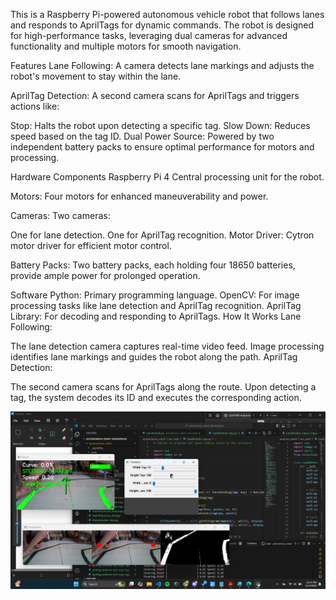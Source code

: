 This is a Raspberry Pi-powered autonomous vehicle robot that follows lanes and responds to AprilTags for dynamic commands. The robot is designed for high-performance tasks, leveraging dual cameras for advanced functionality and multiple motors for smooth navigation.

Features
Lane Following:
A camera detects lane markings and adjusts the robot's movement to stay within the lane.

AprilTag Detection:
A second camera scans for AprilTags and triggers actions like:

Stop: Halts the robot upon detecting a specific tag.
Slow Down: Reduces speed based on the tag ID.
Dual Power Source:
Powered by two independent battery packs to ensure optimal performance for motors and processing.

Hardware Components
Raspberry Pi 4
Central processing unit for the robot.

Motors:
Four motors for enhanced maneuverability and power.

Cameras:
Two cameras:

One for lane detection.
One for AprilTag recognition.
Motor Driver:
Cytron motor driver for efficient motor control.

Battery Packs:
Two battery packs, each holding four 18650 batteries, provide ample power for prolonged operation.

Software
Python: Primary programming language.
OpenCV: For image processing tasks like lane detection and AprilTag recognition.
AprilTag Library: For decoding and responding to AprilTags.
How It Works
Lane Following:

The lane detection camera captures real-time video feed.
Image processing identifies lane markings and guides the robot along the path.
AprilTag Detection:

The second camera scans for AprilTags along the route.
Upon detecting a tag, the system decodes its ID and executes the corresponding action.

![image](1G2kKa1SuL.png)
